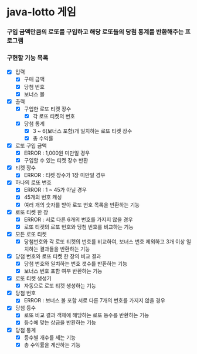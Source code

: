 # java-lotto 게임

### 구입 금액만큼의 로또를 구입하고 해당 로또들의 당첨 통계를 반환해주는 프로그램

### 구현할 기능 목록

- [x] 입력
    - [x] 구매 금액
    - [x] 당첨 번호 
    - [x] 보너스 볼
    
- [x] 출력
    - [x] 구입한 로또 티켓 장수
        - [x] 각 로또 티켓의 번호
    - [x] 당첨 통계
        - [x] 3 ~ 6(보너스 포함)개 일치하는 로또 티켓 장수 
        - [x] 총 수익률
        
- [x] 로또 구입 금액
    - [x] ERROR : 1,000원 미만일 경우
    - [x] 구입할 수 있는 티켓 장수 반환
    
- [x] 티켓 장수
    - [x] ERROR : 티켓 장수가 1장 미만일 경우
    
- [x] 하나의 로또 번호
    - [x] ERROR : 1 ~ 45가 아닐 경우
    - [x] 45개의 번호 캐싱
    - [x] 여러 개의 숫자를 받아 로또 번호 목록을 반환하는 기능
    
- [x] 로또 티켓 한 장
    - [x] ERROR : 서로 다른 6개의 번호를 가지지 않을 경우
    - [x] 로또 티켓의 로또 번호와 당첨 번호를 비교하는 기능 
    
- [x] 모든 로또 티켓
    - [x] 당첨번호와 각 로또 티켓의 번호를 비교하여, 보너스 번호 제외하고 3개 이상 일치하는 결과들을 반환하는 기능
    
- [x] 당첨 번호와 로또 티켓 한 장의 비교 결과
    - [x] 당첨 번호와 일치하는 번호 갯수를 반환하는 기능
    - [x] 보너스 번호 포함 여부 반환하는 기능
    
- [x] 로또 티켓 생성기
    - [x] 자동으로 로또 티켓 생성하는 기능 

- [x] 당첨 번호
    - [x] ERROR : 보너스 볼 포함 서로 다른 7개의 번호를 가지지 않을 경우

- [x] 당첨 등수
    - [x] 로또 비교 결과 객체에 해당하는 로또 등수를 반환하는 기능
    - [x] 등수에 맞는 상금을 반환하는 기능

- [x] 당첨 통계
    - [x] 등수별 개수를 세는 기능
    - [x] 총 수익률을 계산하는 기능 
